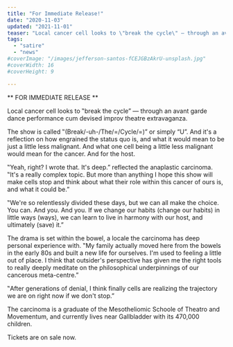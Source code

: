 ```yaml
---
title: "For Immediate Release!"
date: "2020-11-03"
updated: "2021-11-01"
teaser: "Local cancer cell looks to \"break the cycle\" — through an avant garde dance performance cum devised improv theatre extravaganza."
tags: 
  - "satire"
  - "news"
#coverImage: "/images/jefferson-santos-fCEJGBzAkrU-unsplash.jpg"
#coverWidth: 16
#coverHeight: 9

---
```


** FOR IMMEDIATE RELEASE **

Local cancer cell looks to ‟break the cycle” — through an avant garde dance performance cum devised improv theatre extravaganza.

The show is called ‟(Break/-uh-/The/=/Cycle/=)” or simply “U”. And it's a reflection on how engrained the status quo is, and what it would mean to be just a little less malignant. And what one cell being a little less malignant would mean for the cancer. And for the host.

‟Yeah, right? I wrote that. It's deep.” reflected the anaplastic carcinoma. ‟It's a really complex topic. But more than anything I hope this show will make cells stop and think about what their role within this cancer of ours is, and what it could be.”

‟We're so relentlessly divided these days, but we can all make the choice. You can. And you. And you. If we change our habits (change our habits) in little ways (ways), we can learn to live in harmony with our host, and ultimately (save) it.”

The drama is set within the bowel, a locale the carcinoma has deep personal experience with. ‟My family actually moved here from the bowels in the early 80s and built a new life for ourselves. I'm used to feeling a little out of place. I think that outsider's perspective has given me the right tools to really deeply meditate on the philosophical underpinnings of our cancerous meta-centre.”

‟After generations of denial, I think finally cells are realizing the trajectory we are on right now if we don't stop.”

The carcinoma is a graduate of the Mesotheliomic Schoole of Theatro and Movementum, and currently lives near Gallbladder with its 470,000 children.

Tickets are on sale now.